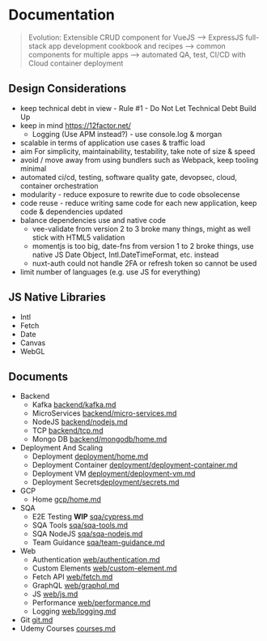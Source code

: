 # Documentation

> Evolution: Extensible CRUD component for VueJS --> ExpressJS full-stack app development cookbook and recipes --> common components for multiple apps --> automated QA, test, CI/CD with Cloud container deployment

## Design Considerations

- keep technical debt in view - Rule #1 - Do Not Let Technical Debt Build Up
- keep in mind https://12factor.net/
  - Logging (Use APM instead?) - use console.log & morgan
- scalable in terms of application use cases & traffic load
- aim For simplicity, maintainability, testability, take note of size & speed
- avoid / move away from using bundlers such as Webpack, keep tooling minimal
- automated ci/cd, testing, software quality gate, devopsec, cloud, container orchestration
- modularity - reduce exposure to rewrite due to code obsolecense
- code reuse - reduce writing same code for each new application, keep code & dependencies updated
- balance dependencies use and native code
  - vee-validate from version 2 to 3 broke many things, might as well stick with HTML5 validation
  - momentjs is too big, date-fns from version 1 to 2 broke things, use native JS Date Object, Intl.DateTimeFormat, etc. instead
  - nuxt-auth could not handle 2FA or refresh token so cannot be used
- limit number of languages (e.g. use JS for everything)

## JS Native Libraries
- Intl
- Fetch
- Date
- Canvas
- WebGL

## Documents

- Backend
  - Kafka [backend/kafka.md](backend/kafka.md)
  - MicroServices [backend/micro-services.md](backend/micro-services.md)
  - NodeJS [backend/nodejs.md](backend/nodejs.md)
  - TCP [backend/tcp.md](tcp.md)
  - Mongo DB [backend/mongodb/home.md](backend/mongodb/home.md)
- Deployment And Scaling
  - Deployment [deployment/home.md](deployment/home.md)
  - Deployment Container [deployment/deployment-container.md](deployment/deployment-container.md)
  - Deployment VM [deployment/deployment-vm.md](deployment/deployment-vm.md)
  - Deployment Secrets[deployment/secrets.md](deployment/secrets.md)
- GCP
  - Home [gcp/home.md](gcp/home.md)
- SQA
  - E2E Testing **WIP** [sqa/cypress.md](sqa/cypress.md)
  - SQA Tools [sqa/sqa-tools.md](sqa/sqa-tools.md)
  - SQA NodeJS [sqa/sqa-nodejs.md](sqa/sqa-nodejs.md)
  - Team Guidance [sqa/team-guidance.md](sqa/team-guidance.md)
- Web
  - Authentication [web/authentication.md](web/authentication.md)
  - Custom Elements [web/custom-element.md](web/custom-element.md)
  - Fetch API [web/fetch.md](web/fetch.md)
  - GraphQL [web/graphql.md](web/graphql.md)
  - JS [web/js.md](web/js.md)
  - Performance [web/performance.md](web/performance.md)
  - Logging [web/logging.md](web/logging.md)
- Git [git.md](git.md)
- Udemy Courses [courses.md](courses.md)
